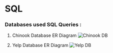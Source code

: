 # SQL

### Databases used SQL Queries : 

1. Chinook Database ER Diagram 
![Chinook DB](https://www.sqlitetutorial.net/wp-content/uploads/2015/11/sqlite-sample-database-color.jpg)

2. Yelp Database ER Diagram
![Yelp DB](https://d3c33hcgiwev3.cloudfront.net/imageAssetProxy.v1/rnhPP7g_EeeX9g4BeVWsoA_8d321af227c067c5b451df37b48ab758_YelpERDiagram.png?expiry=1660780800000&hmac=u4HOl4-BlGWRF0AT2V6QOJN64ScXuDcfjUrAGlX5f_E)

